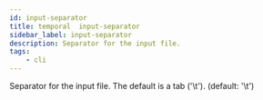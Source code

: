 ```yaml
---
id: input-separator
title: temporal  input-separator
sidebar_label: input-separator
description: Separator for the input file.
tags:
    - cli
---
```


Separator for the input file. The default is a tab ('\t'). (default: '\t')
